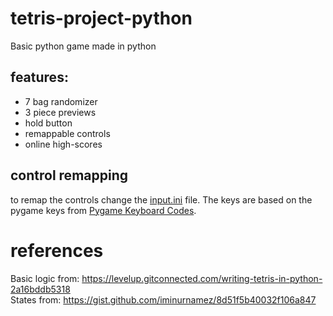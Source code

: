 # tetris-project-python
Basic python game made in python

## features:
- 7 bag randomizer
- 3 piece previews
- hold button
- remappable controls
- online high-scores

## control remapping
to remap the controls change the [input.ini](https://github.com/pietergmail/tetris-project-python/blob/main/input.ini) file. The keys are based on the pygame keys from [Pygame Keyboard Codes](https://elearn.ellak.gr/mod/page/view.php?id=2786).


# references
Basic logic from: https://levelup.gitconnected.com/writing-tetris-in-python-2a16bddb5318 <br/>
States from: https://gist.github.com/iminurnamez/8d51f5b40032f106a847 
